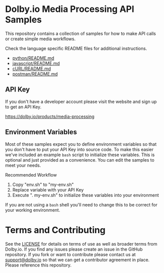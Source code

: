 
# Dolby.io Media Processing API Samples

This repository contains a collection of samples for how to make
API calls or create simple media workflows.

Check the language specific README files for additional instructions.

* [python/README.md](python/README.md)
* [javascript/README.md](javascript/README.md)
* [cURL/README.md](curl/README.md)
* [postman/README.md](postman/README.md)

## API Key

If you don't have a developer account please visit the website and sign up to
get an API Key.

https://dolby.io/products/media-processing

## Environment Variables

Most of these samples expect you to define environment variables so
that you don't have to put your API Key into source code.  To make this
easier we've included an example `bash` script to initialize these
variables.  This is optional and just provided as a convenience.  You can
edit the samples to meet your needs.

Recommended Workflow

1. Copy "env.sh" to "my-env.sh"
2. Replace variable with your API Key
3. Execute ". my-env.sh" to initialize these variables into your environment

If you are not using a `bash` shell you'll need to change this to be correct
for your working environment.

# Terms and Contributing

See the [LICENSE](LICENSE) for details on terms of use as well as broader
terms from Dolby.io.  If you find any issues please create an issue in the
GitHub repository.  If you fork or want to contribute please contact us
at support@dolby.io so that we can get a contributor agreement in place.  Please
reference this repository.

